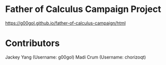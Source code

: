 # Father of Calculus Campaign Project
 
https://g00gol.github.io/father-of-calculus-campaign/html

# Contributors
Jackey Yang (Username: g00gol)
Madi Crum (Username: chorizoqt)
